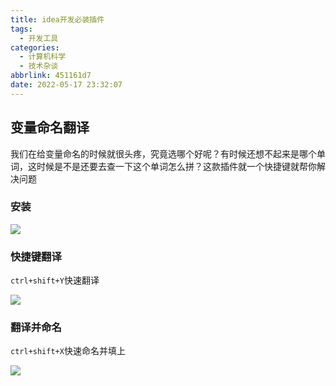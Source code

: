 ```yaml
---
title: idea开发必装插件
tags:
  - 开发工具
categories:
  - 计算机科学
  - 技术杂谈
abbrlink: 451161d7
date: 2022-05-17 23:32:07
---
```


## 变量命名翻译

我们在给变量命名的时候就很头疼，究竟选哪个好呢？有时候还想不起来是哪个单词，这时候是不是还要去查一下这个单词怎么拼？这款插件就一个快捷键就帮你解决问题

### 安装

![](https://cdn.jsdelivr.net/gh/0000rookie/imgs/2022053433.jpeg)

### 快捷键翻译

`ctrl+shift+Y`快速翻译

![](https://cdn.jsdelivr.net/gh/0000rookie/imgs/2022053545.jpeg)

### 翻译并命名

`ctrl+shift+X`快速命名并填上

![](https://cdn.jsdelivr.net/gh/0000rookie/imgs/2022053617.jpeg)

